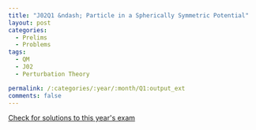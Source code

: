 ```yaml
---
title: "J02Q1 &ndash; Particle in a Spherically Symmetric Potential"
layout: post
categories:
  - Prelims
  - Problems
tags:
  - QM
  - J02
  - Perturbation Theory

permalink: /:categories/:year/:month/Q1:output_ext
comments: false
---
```

<object data="2002J1Q.pdf" type="application/pdf" width="100%" height="500"></object>
<div class="message"><a href='https://princetonprelim.com/prelim/8/'>Check for solutions to this year's exam</a></div>